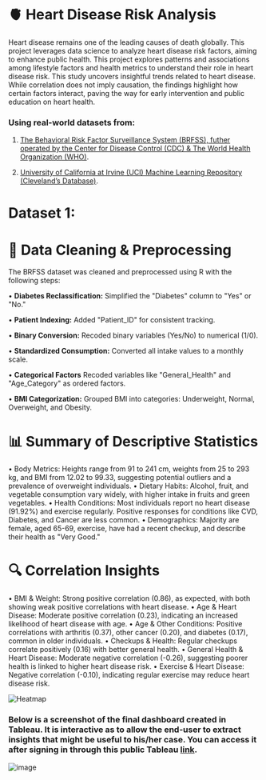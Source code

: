 # 🫀 Heart Disease Risk Analysis

Heart disease remains one of the leading causes of death globally. This project leverages data science to analyze heart disease risk factors, aiming to enhance public health. This project explores patterns and associations among lifestyle factors and health metrics to understand their role in heart disease risk. This study uncovers insightful trends related to heart disease. While correlation does not imply causation, the findings highlight how certain factors interact, paving the way for early intervention and public education on heart health.

### Using real-world datasets from:

1) [The Behavioral Risk Factor Surveillance System (BRFSS), futher operated by the Center for Disease Control (CDC) & The World Health Organization (WHO)](https://www.kaggle.com/datasets/alphiree/cardiovascular-diseases-risk-prediction-dataset?select=CVD_cleaned.csv).
   
2) [University of California at Irvine (UCI) Machine Learning Repository (Cleveland’s Database)](https://archive.ics.uci.edu/dataset/45/heart+disease).

# Dataset 1:

# 🧹 Data Cleaning & Preprocessing

The BRFSS dataset was cleaned and preprocessed using R with the following steps:

• **Diabetes Reclassification:** Simplified the "Diabetes" column to "Yes" or "No."

• **Patient Indexing:** Added "Patient_ID" for consistent tracking.

• **Binary Conversion:** Recoded binary variables (Yes/No) to numerical (1/0).

• **Standardized Consumption:** Converted all intake values to a monthly scale.

• **Categorical Factors** Recoded variables like "General_Health" and "Age_Category" as ordered factors.

• **BMI Categorization:** Grouped BMI into categories: Underweight, Normal, Overweight, and Obesity.

# 📊 Summary of Descriptive Statistics

• Body Metrics: Heights range from 91 to 241 cm, weights from 25 to 293 kg, and BMI from 12.02 to 99.33, suggesting potential outliers and a prevalence of overweight individuals.
• Dietary Habits: Alcohol, fruit, and vegetable consumption vary widely, with higher intake in fruits and green vegetables.
• Health Conditions: Most individuals report no heart disease (91.92%) and exercise regularly. Positive responses for conditions like CVD, Diabetes, and Cancer are less common.
• Demographics: Majority are female, aged 65-69, exercise, have had a recent checkup, and describe their health as "Very Good."

# 🔍 Correlation Insights

• BMI & Weight: Strong positive correlation (0.86), as expected, with both showing weak positive correlations with heart disease.
• Age & Heart Disease: Moderate positive correlation (0.23), indicating an increased likelihood of heart disease with age.
• Age & Other Conditions: Positive correlations with arthritis (0.37), other cancer (0.20), and diabetes (0.17), common in older individuals.
• Checkups & Health: Regular checkups correlate positively (0.16) with better general health.
• General Health & Heart Disease: Moderate negative correlation (-0.26), suggesting poorer health is linked to higher heart disease risk.
• Exercise & Heart Disease: Negative correlation (-0.10), indicating regular exercise may reduce heart disease risk.

![Heatmap](https://github.com/AyahIbrahim/heart-disease-risk-analysis/blob/47f72bf5a6cff5bea167bbcf016cb0fd103dcf6d/Python%20and%20R%20code/Correlation%20to%20Target%20Variable.png)

### Below is a screenshot of the final dashboard created in Tableau. It is interactive as to allow the end-user to extract insights that might be useful to his/her case. You can access it after signing in through this public Tableau [link](https://public.tableau.com/views/HeartDiseaseRiskFactorsDashboard/New?:language=en-US&:display_count=n&:origin=viz_share_link).

![image](https://github.com/AyahIbrahim/heart-disease-risk-factors-analysis/assets/133911178/762e0932-7379-4d8a-9e50-5d8a46cd2fb0)
